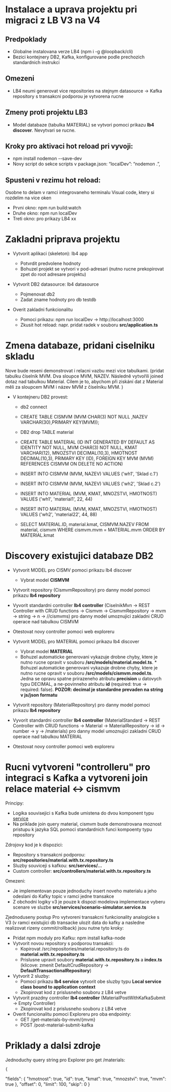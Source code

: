 # Instalace a uprava projektu pri migraci z LB V3 na V4

## Predpoklady
* Globalne instalovana verze LB4 (npm i -g @loopback/cli)
* Bezici kontejnery DB2, Kafka, konfigurovane podle prechozich standardnich instrukci

## Omezeni
* LB4 neumi generovat vice repositories na stejnym datasource -> Kafka repository s transakcni podporou je vytvorena rucne

## Zmeny proti projektu LB3
* Model databaze (tabulka MATERIAL) se vytvori pomoci prikazu **lb4 discover**. Nevytvari se rucne.


## Kroky pro aktivaci hot reload pri vyvoji:
* npm install nodemon --save-dev
* Novy script do sekce scripts v package.json: “localDev”: “nodemon .”,

## Spusteni v rezimu hot reload:
Osobne to delam v ramci integrovaneho terminalu Visual code, ktery si rozdelim na vice oken
* Prvni okno: npm run build:watch
* Druhe okno: npm run localDev
* Treti okno: pro prikazy LB4 xx

# Zakladni priprava projektu
* Vytvorit aplikaci (skeleton): lb4 app
	* Potvrdit predvolene hodnoty
	* Bohuzel projekt se vytvori v pod-adresari (nutno rucne prekopirovat zpet do root adresare projektu)

* Vytvorit DB2 datasource: lb4 datasource
	* Pojmenovat db2
	* Zadat zname hodnoty pro db testdb

* Overit zakladni funkcionalitu
	*	Pomoci prikazu: npm run localDev -> http://localhost:3000
	* Zkusit hot reload: napr. pridat radek v souboru **src/application.ts**

# Zmena databaze, pridani ciselniku skladu
Nove bude reseni demonstrovat i relacni vazbu mezi vice tabulkami. (pridat tabulku číselník MVM. Dva sloupce MVM, NAZEV. Následně vytvořili joined dotaz nad tabulkou Material. Cílem je to, abychom při ziskání dat z Material měli za sloupcem MVM i název MVM z číselníku MVM. )
* V kontejneru DB2 provest:
	* db2 connect
	* CREATE TABLE CISMVM (MVM CHAR(3) NOT NULL ,NAZEV VARCHAR(30),PRIMARY KEY(MVM));
	* DB2 drop TABLE material
	* CREATE TABLE MATERIAL (ID INT GENERATED BY DEFAULT AS IDENTITY NOT NULL, MVM CHAR(3) NOT NULL, KMAT VARCHAR(12), MNOZSTVI DECIMAL(10,3), HMOTNOST DECIMAL(10,3), PRIMARY KEY (ID), FOREIGN KEY MVM (MVM) REFERENCES CISMVM ON DELETE NO ACTION)

	* INSERT INTO CISMVM (MVM, NAZEV) VALUES ('wh1', 'Sklad c.1')
	* INSERT INTO CISMVM (MVM, NAZEV) VALUES ('wh2', 'Sklad c.2')
	* INSERT INTO MATERIAL (MVM, KMAT, MNOZSTVI, HMOTNOST) VALUES ('wh1', 'material1', 22, 44)
	* INSERT INTO MATERIAL (MVM, KMAT, MNOZSTVI, HMOTNOST) VALUES ('wh2', 'material22', 44, 88)

	* SELECT MATERIAL.ID, material.kmat, CISMVM.NAZEV FROM material, cismvm WHERE cismvm.mvm = MATERIAL.mvm ORDER BY MATERIAL.kmat

# Discovery existujici databaze DB2
* Vytvorit MODEL pro CISMV pomoci prikazu lb4 discover
	* Vybrat model **CISMVM**
* Vytvorit repository (CismvmRepository) pro danny model pomoci prikazu **lb4 repository**
* Vyvorit standardni controller **lb4 controller** (CiselnikMvn -> REST Controller with CRUD functions -> Cismvm -> CismvmRepository -> mvm -> string -> n -> //cismvms) pro danny model umoznujici zakladni CRUD operace nad tabulkou CISMVM
* Otestovat novy controller pomoci web exploreru

* Vytvorit MODEL pro MATERIAL pomoci prikazu lb4 discover
	* Vybrat model **MATERIAL**
	* Bohuzel automaticke generovani vykazuje drobne chyby, ktere je nutno rucne opravit v souboru **/src/models/material.model.ts**. 	* Bohuzel automaticke generovani vykazuje drobne chyby, ktere je nutno rucne opravit v souboru **/src/models/cismvm.model.ts**. Jedna se opravu spatne prirazeneho atributu **precision** u datovych typu DECIMAL, a ne-povinneho atributu **id** (required: true -> required: false). **POZOR: decimal je standardne prevaden na string v js/json formatu**
* Vytvorit repository (MaterialRepository) pro danny model pomoci prikazu **lb4 repository**
* Vyvorit standardni controller **lb4 controller** (MaterialStandard -> REST Controller with CRUD functions -> Material -> MaterialRepository -> id -> number -> y -> /materials) pro danny model umoznujici zakladni CRUD operace nad tabulkou MATERIAL
* Otestovat novy controller pomoci web exploreru

# Rucni vytvoreni "controlleru" pro integraci s Kafka a vytvoreni join relace material <-> cismvm
Principy:
* Logika souvisejici s Kafka bude umistena do dvou komponent typu [service](https://loopback.io/doc/en/lb4/Services.html)
* Na priklade join query material, cismvm bude demonstrovana moznost pristupu k jazyka SQL pomoci standardnich funci kompoenty typu repository

Zdrojovy kod je k dispozici:
* Repository s transakcni podporou: **src/repositories/material.with.tx.repository.ts**
* Sluzby souviceji s kafkou: **src/services/...**
* Custom controller: **src/controllers/material.with.tx.repository.ts**

Omezeni:
* Je implementovan pouze jednoduchy insert noveho materialu a jeho odeslani do Kafky topic v ramci jedne transakce
* Z obchodni logiky v3 je pouze k dispozi modelova implementace vyberu scenare ve sluzbe **src/services/scenario-simulator.service.ts**

Zjednoduseny postup
Pro vytvoreni transakcni funkcionality analogicke s V3 (v ramci existujici db transacke ulozit data do kafky a nasledne realizovat rizeny commit/rollback) jsou nutne tyto kroky:
* Pridat npm moduly pro Kafku: npm install kafka-node
* Vytvorit novou repository s podporou transakci:
	* Kopirovat /src/repositories/material.repository.ts do **material.with.tx.repository.ts**
	* Prislusne upravit soubory **material.with.tx.repository.ts** a **index.ts** (klicove: zmenit DefaultCrudRepository -> **DefaultTransactionalRepository**)
* Vytvorit 2 sluzby:
	* Pomoci prikazu **lb4 service** vytvorit obe sluzby typu **Local service class bound to application context**
	* Zkopirovat kod z prislusneho souboru z LB4 vetve
* Vytvorit prazdny controller **lb4 controller** (MaterialPostWithKafkaSubmit -> Empty Controller)
	* Zkopirovat kod z prislusneho souboru z LB4 vetve
* Overit funcionalitu pomoci Exploreru pro oba endpointy:
	* GET /get-materials-by-mvm​/{mvm}
	* POST /post-material-submit-kafka

# Priklady a dalsi zdroje
Jednoduchy query string pro Explorer pro get /materials:

	{
  "fields": {
    "hmotnost": true,
    "id": true,
    "kmat": true,
    "mnozstvi": true,
    "mvm": true
  },
  "offset": 0,
  "limit": 100,
  "skip": 0
	}
